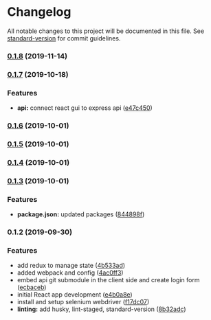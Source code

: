 # Changelog

All notable changes to this project will be documented in this file. See [standard-version](https://github.com/conventional-changelog/standard-version) for commit guidelines.

### [0.1.8](https://github.com/daryl-walsh/gitopsreact-client/compare/v0.1.7...v0.1.8) (2019-11-14)

### [0.1.7](https://github.com/daryl-walsh/gitopsreact-client/compare/v0.1.6...v0.1.7) (2019-10-18)


### Features

* **api:** connect react gui to express api ([e47c450](https://github.com/daryl-walsh/gitopsreact-client/commit/e47c45051aabec48233041f52a0bc4da4a55e86f))

### [0.1.6](https://github.com/daryl-walsh/gitopsreact-client/compare/v0.1.5...v0.1.6) (2019-10-01)

### [0.1.5](https://github.com/daryl-walsh/gitopsreact-client/compare/v0.1.4...v0.1.5) (2019-10-01)

### [0.1.4](https://github.com/daryl-walsh/gitopsreact-client/compare/v0.1.3...v0.1.4) (2019-10-01)

### [0.1.3](https://github.com/darylwalsh/gitopsreact-client/compare/v0.1.2...v0.1.3) (2019-10-01)


### Features

* **package.json:** updated packages ([844898f](https://github.com/darylwalsh/gitopsreact-client/commit/844898f))

### 0.1.2 (2019-09-30)


### Features

* add redux to manage state ([4b533ad](https://github.com/darylwalsh/gitopsreact-client/commit/4b533ad))
* added webpack and config ([4ac0ff3](https://github.com/darylwalsh/gitopsreact-client/commit/4ac0ff3))
* embed api git submodule in the client side and create login form ([ecbaceb](https://github.com/darylwalsh/gitopsreact-client/commit/ecbaceb))
* initial React app development ([e4b0a8e](https://github.com/darylwalsh/gitopsreact-client/commit/e4b0a8e))
* install and setup selenium webdriver ([f17dc07](https://github.com/darylwalsh/gitopsreact-client/commit/f17dc07))
* **linting:** add husky, lint-staged, standard-version ([8b32adc](https://github.com/darylwalsh/gitopsreact-client/commit/8b32adc))
